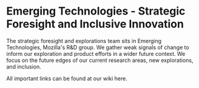 # Emerging Technologies - Strategic Foresight and Inclusive Innovation

The strategic foresight and explorations team sits in Emerging Technologies, Mozilla's R&D group. We gather weak signals of change to inform our exploration and product efforts in a wider future context. We focus on the future edges of our current research areas, new explorations, and inclusion. 

All important links can be found at our wiki here.
